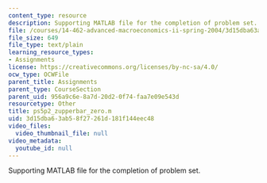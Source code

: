```yaml
---
content_type: resource
description: Supporting MATLAB file for the completion of problem set.
file: /courses/14-462-advanced-macroeconomics-ii-spring-2004/3d15dba63ab58f27261d181f144eec48_ps5p2_zupperbar_zero.m
file_size: 649
file_type: text/plain
learning_resource_types:
- Assignments
license: https://creativecommons.org/licenses/by-nc-sa/4.0/
ocw_type: OCWFile
parent_title: Assignments
parent_type: CourseSection
parent_uid: 956a9c6e-8a7d-20d2-0f74-faa7e09e543d
resourcetype: Other
title: ps5p2_zupperbar_zero.m
uid: 3d15dba6-3ab5-8f27-261d-181f144eec48
video_files:
  video_thumbnail_file: null
video_metadata:
  youtube_id: null
---
```

Supporting MATLAB file for the completion of problem set.